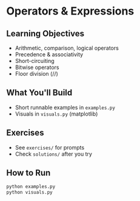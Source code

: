 # Operators & Expressions

## Learning Objectives
- Arithmetic, comparison, logical operators
- Precedence & associativity
- Short-circuiting
- Bitwise operators
- Floor division (//)

## What You'll Build
- Short runnable examples in `examples.py`
- Visuals in `visuals.py` (matplotlib)

## Exercises
- See `exercises/` for prompts
- Check `solutions/` after you try

## How to Run
```bash
python examples.py
python visuals.py
```
